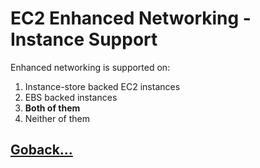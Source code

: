 # EC2 Enhanced Networking - Instance Support

Enhanced networking is supported on:

1. Instance-store backed EC2 instances
2. EBS backed instances
3. **Both of them**
4. Neither of them

## [Goback...](./index.md)